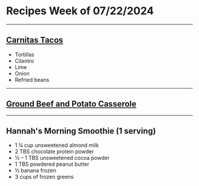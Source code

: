 # Recipes Week of 07/22/2024

---

## [Carnitas Tacos](https://www.seriouseats.com/no-waste-tacos-de-carnitas-with-salsa-verde-recipe)

- Tortillas
- Cilantro
- Lime
- Onion
- Refried beans

---

## [Ground Beef and Potato Casserole](https://www.allrecipes.com/recipe/26609/hamburger-potato-casserole/?print)

---

## Hannah's Morning Smoothie (1 serving)

- 1 ¼ cup unsweetened almond milk
- 2 TBS chocolate protein powder
- ½ – 1 TBS unsweetened cocoa powder
- 1 TBS powdered peanut butter
- ½ banana frozen
- 3 cups of frozen greens